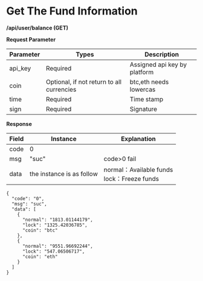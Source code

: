 # Get The Fund Information

**/api/user/balance  (GET)**

 **Request Parameter**

| Parameter | Types                                    | Description                  |
| --------- | ---------------------------------------- | ---------------------------- |
| api_key   | Required                                 | Assigned api key by platform |
| coin      | Optional, if not return to all currencies | btc,eth  needs lowercas      |
| time      | Required                                 | Time stamp                   |
| sign      | Required                                 | Signature                    |

 

**Response**

 

| Field | Instance                  | Explanation                              |
| ----- | ------------------------- | ---------------------------------------- |
| code  | 0                         |                                          |
| msg   | "suc"                     | code>0 fail                              |
| data  | the instance is as follow | normal：Available funds<br/>lock：Freeze funds |


```
{
  "code": "0",
  "msg": "suc",
  "data": [
    {
      "normal": "1813.01144179",
      "lock": "1325.42036785",
      "coin": "btc"
    },
    {
      "normal": "9551.96692244",
      "lock": "547.06506717",
      "coin": "eth"
    }
  ]
}

```
